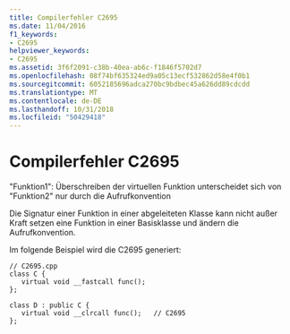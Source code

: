 ```yaml
---
title: Compilerfehler C2695
ms.date: 11/04/2016
f1_keywords:
- C2695
helpviewer_keywords:
- C2695
ms.assetid: 3f6f2091-c38b-40ea-ab6c-f1846f5702d7
ms.openlocfilehash: 08f74bf635324ed9a05c13ecf532862d58e4f0b1
ms.sourcegitcommit: 6052185696adca270bc9bdbec45a626dd89cdcdd
ms.translationtype: MT
ms.contentlocale: de-DE
ms.lasthandoff: 10/31/2018
ms.locfileid: "50429418"
---
```

# <a name="compiler-error-c2695"></a>Compilerfehler C2695

"Funktion1": Überschreiben der virtuellen Funktion unterscheidet sich von "Funktion2" nur durch die Aufrufkonvention

Die Signatur einer Funktion in einer abgeleiteten Klasse kann nicht außer Kraft setzen eine Funktion in einer Basisklasse und ändern die Aufrufkonvention.

Im folgende Beispiel wird die C2695 generiert:

```
// C2695.cpp
class C {
   virtual void __fastcall func();
};

class D : public C {
   virtual void __clrcall func();   // C2695
};
```